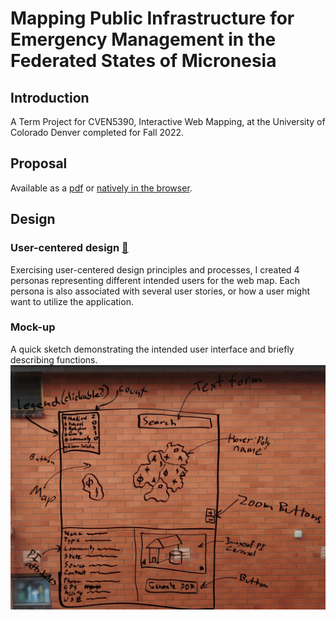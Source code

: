 # Mapping Public Infrastructure for Emergency Management in the Federated States of Micronesia

## Introduction
A Term Project for CVEN5390, Interactive Web Mapping, at the University of Colorado Denver completed for Fall 2022.

## Proposal
Available as a [pdf](./CVEN%205390%20-%20Term%20Project%20Pitch.pdf) or [natively in the browser](./proposal.md).

## Design

### User-centered design [🔗](./user-centered.md)
Exercising user-centered design principles and processes, I created 4 personas representing different intended users for the web map. Each persona is also associated with several user stories, or how a user might want to utilize the application.

### Mock-up
A quick sketch demonstrating the intended user interface and briefly describing functions.
![Mock-up](./assets/images/Mock-up.jpg)